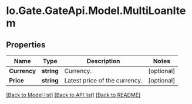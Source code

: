 
# Io.Gate.GateApi.Model.MultiLoanItem

## Properties

Name | Type | Description | Notes
------------ | ------------- | ------------- | -------------
**Currency** | **string** | Currency. | [optional] 
**Price** | **string** | Latest price of the currency. | [optional] 

[[Back to Model list]](../README.md#documentation-for-models)
[[Back to API list]](../README.md#documentation-for-api-endpoints)
[[Back to README]](../README.md)
